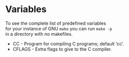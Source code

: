 # Variables

To see the complete list of predefined variables  
for your instance of GNU `make` you can run `make -p`  
in a directory with no makefiles.  

- CC - Program for compiling C programs; default ‘cc’.
- CFLAGS - Extra flags to give to the C compiler.
